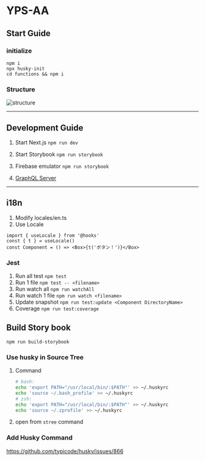 # YPS-AA

## Start Guide

### initialize

`npm i`  
`npx husky-init`  
`cd functions && npm i`

### Structure

![structure](https://user-images.githubusercontent.com/17682207/124924793-c3a29500-e036-11eb-9a13-af7096bf164b.png)

---

## Development Guide

1. Start Next.js
   `npm run dev`

2. Start Storybook
   `npm run storybook`

3. Firebase emulator
   `npm run storybook`

4. [GraphQL Server](http://localhost:3000/api/graphql)

---

## i18n

1. Modify locales/en.ts
2. Use Locale

```tsx
import { useLocale } from '@hooks'
const { t } = useLocale()
const Component = () => <Box>{t('ボタン！')}</Box>
```

### Jest

1. Run all test
   `npm test`
1. Run 1 file
   `npm test -- <filename>`
1. Run watch all
   `npm run watchAll`
1. Run watch 1 file
   `npm run watch <filename>`
1. Update snapshot
   `npm run test:update <Component DirectoryName>`
1. Coverage
   `npm run test:coverage`

## Build Story book

`npm run build-storybook`

### Use husky in Source Tree

1. Command

   ```sh
   # bash:
   echo 'export PATH="/usr/local/bin/:$PATH"' >> ~/.huskyrc
   echo 'source ~/.bash_profile' >> ~/.huskyrc
   # zsh:
   echo 'export PATH="/usr/local/bin/:$PATH"' >> ~/.huskyrc
   echo 'source ~/.zprofile' >> ~/.huskyrc
   ```

1. open from `stree` command

### Add Husky Command

https://github.com/typicode/husky/issues/866
